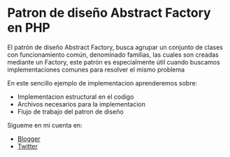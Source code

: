 # Patron de diseño Abstract Factory en PHP


El patrón de diseño Abstract Factory, busca agrupar un conjunto de clases con funcionamiento común, denominado familias, las cuales son creadas mediante un Factory, este patrón es especialmente útil cuando buscamos implementaciones comunes para resolver el mismo problema

En este sencillo ejemplo de implementacion aprenderemos sobre:

- Implementacion estructural en el codigo
- Archivos necesarios para la implementacion
- Flujo de trabajo del patron de diseño

Sigueme en mi cuenta en:

- [Blogger](https://damiangonzalezdev.blogspot.com/)
- [Twitter](https://twitter.com/DamianDev1)
